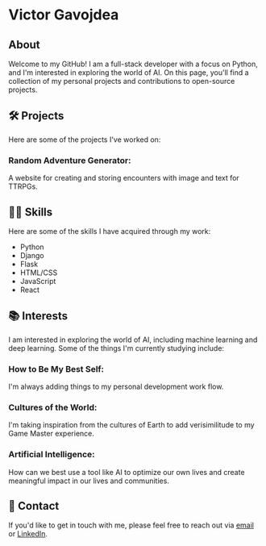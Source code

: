 # Victor Gavojdea
## About
Welcome to my GitHub! I am a full-stack developer with a focus on Python, and I'm interested in exploring the world of AI. On this page, you'll find a collection of my personal projects and contributions to open-source projects.

## 🛠️ Projects
Here are some of the projects I've worked on:

### Random Adventure Generator: 
A website for creating and storing encounters with image and text for TTRPGs.

## 🤹‍♂️ Skills
Here are some of the skills I have acquired through my work:

- Python
- Django
- Flask
- HTML/CSS
- JavaScript
- React

## 📚 Interests
I am interested in exploring the world of AI, including machine learning and deep learning. Some of the things I'm currently studying include:

### How to Be My Best Self: 
I'm always adding things to my personal development work flow.
### Cultures of the World: 
I'm taking inspiration from the cultures of Earth to add verisimilitude to my Game Master experience.
### Artificial Intelligence: 
How can we best use a tool like AI to optimize our own lives and create meaningful impact in our lives and communities.


## 💌 Contact
If you'd like to get in touch with me, please feel free to reach out via [email](mailto:victor.gavojdea@gmail.com) or [LinkedIn](https://www.linkedin.com/in/victorgavojdea/).
